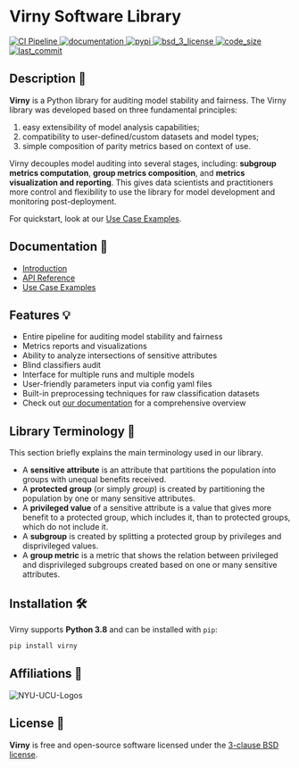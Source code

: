 # Virny Software Library

<p align="left">
  <!-- Tests -->
  <a href="https://github.com/DataResponsibly/Virny/actions/workflows/ci.yml">
    <img src="https://github.com/DataResponsibly/Virny/actions/workflows/ci.yml/badge.svg" alt="CI Pipeline">
  </a>
  <!-- Documentation -->
  <a href="https://dataresponsibly.github.io/Virny/">
    <img src="https://img.shields.io/website?label=docs&style=flat-square&url=https://dataresponsibly.github.io/Virny/" alt="documentation">
  </a>
  <!-- PyPI -->
  <a href="https://pypi.org/project/virny">
    <img src="https://img.shields.io/pypi/v/river.svg?label=release&color=blue&style=flat-square" alt="pypi">
  </a>
  <!-- License -->
  <a href="https://opensource.org/licenses/BSD-3-Clause">
    <img src="https://en.wikipedia.org/wiki/BSD_licenses#3-clause_license_(%22BSD_License_2.0%22,_%22Revised_BSD_License%22,_%22New_BSD_License%22,_or_%22Modified_BSD_License%22)" alt="bsd_3_license">
  </a>
  <!-- Code Size -->
  <a href="">
    <img src="https://img.shields.io/github/languages/code-size/DataResponsibly/Virny.svg" alt="code_size">
  </a>
  <!-- Last Commit -->
  <a href="">
    <img src="https://img.shields.io/github/last-commit/DataResponsibly/Virny.svg" alt="last_commit">
  </a>
</p>


## Description 📜

**Virny** is a Python library for auditing model stability and fairness. The Virny library was
developed based on three fundamental principles: 

1) easy extensibility of model analysis capabilities;
2) compatibility to user-defined/custom datasets and model types;
3) simple composition of parity metrics based on context of use.

Virny decouples model auditing into several stages, including: **subgroup metrics computation**, **group metrics composition**,
and **metrics visualization and reporting**. This gives data scientists and practitioners more control and flexibility 
to use the library for model development and monitoring post-deployment.

For quickstart, look at our [Use Case Examples](https://dataresponsibly.github.io/Virny/examples/Multiple_Runs_Interface_Use_Case/).


## Documentation 📒

* [Introduction](https://dataresponsibly.github.io/Virny/)
* [API Reference](https://dataresponsibly.github.io/Virny/api/overview/)
* [Use Case Examples](https://dataresponsibly.github.io/Virny/examples/Multiple_Runs_Interface_Use_Case/)


## Features 💡

* Entire pipeline for auditing model stability and fairness
* Metrics reports and visualizations
* Ability to analyze intersections of sensitive attributes
* Blind classifiers audit
* Interface for multiple runs and multiple models
* User-friendly parameters input via config yaml files
* Built-in preprocessing techniques for raw classification datasets
* Check out [our documentation](https://dataresponsibly.github.io/Virny/) for a comprehensive overview


## Library Terminology 📖

This section briefly explains the main terminology used in our library.

* A **sensitive attribute** is an attribute that partitions the population into groups with unequal benefits received.
* A **protected group** (or simply _group_) is created by partitioning the population by one or many sensitive attributes.
* A **privileged value** of a sensitive attribute is a value that gives more benefit to a protected group, which includes it, than to protected groups, which do not include it.
* A **subgroup** is created by splitting a protected group by privileges and disprivileged values.
* A **group metric** is a metric that shows the relation between privileged and disprivileged subgroups created based on one or many sensitive attributes.


## Installation 🛠

Virny supports **Python 3.8** and can be installed with `pip`:

```bash
pip install virny
```


## Affiliations 🤗

![NYU-UCU-Logos](https://user-images.githubusercontent.com/42843889/216840888-071bf184-f0e3-4a3e-94dc-c0d1c7784143.png)


## License 📝

**Virny** is free and open-source software licensed under the [3-clause BSD license](https://github.com/DataResponsibly/Virny/blob/main/LICENSE).

